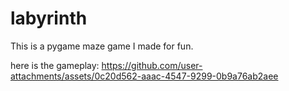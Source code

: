 # labyrinth
This is a pygame maze game I made for fun.


here is the gameplay:
https://github.com/user-attachments/assets/0c20d562-aaac-4547-9299-0b9a76ab2aee

